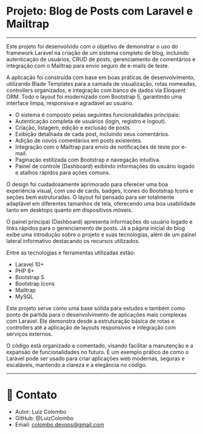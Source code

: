# Projeto: Blog de Posts com Laravel e Mailtrap

---

Este projeto foi desenvolvido com o objetivo de demonstrar o uso do framework Laravel na criação de um sistema completo de blog, incluindo autenticação de usuários, CRUD de posts, gerenciamento de comentários e integração com o Mailtrap para envio seguro de e-mails de teste.

A aplicação foi construída com base em boas práticas de desenvolvimento, utilizando Blade Templates para a camada de visualização, rotas nomeadas, controllers organizados, e integração com banco de dados via Eloquent ORM. Todo o layout foi modernizado com Bootstrap 5, garantindo uma interface limpa, responsiva e agradável ao usuário.

-   O sistema é composto pelas seguintes funcionalidades principais:
-   Autenticação completa de usuários (login, registro e logout).
-   Criação, listagem, edição e exclusão de posts.
-   Exibição detalhada de cada post, incluindo seus comentários.
-   Adição de novos comentários em posts existentes.
-   Integração com o Mailtrap para envio de notificações de teste por e-mail.
-   Paginação estilizada com Bootstrap e navegação intuitiva.
-   Painel de controle (Dashboard) exibindo informações do usuário logado e atalhos rápidos para ações comuns.

O design foi cuidadosamente aprimorado para oferecer uma boa experiência visual, com uso de cards, badges, ícones do Bootstrap Icons e seções bem estruturadas. O layout foi pensado para ser totalmente adaptável em diferentes tamanhos de tela, oferecendo uma boa usabilidade tanto em desktops quanto em dispositivos móveis.

O painel principal (Dashboard) apresenta informações do usuário logado e links rápidos para o gerenciamento de posts. Já a página inicial do blog exibe uma introdução sobre o projeto e suas tecnologias, além de um painel lateral informativo destacando os recursos utilizados.

Entre as tecnologias e ferramentas utilizadas estão:

-   Laravel 10+
-   PHP 8+
-   Bootstrap 5
-   Bootstrap Icons
-   Mailtrap
-   MySQL

Este projeto serve como uma base sólida para estudos e também como ponto de partida para o desenvolvimento de aplicações mais complexas com Laravel. Ele demonstra desde a estruturação básica de rotas e controllers até a aplicação de layouts responsivos e integração com serviços externos.

O código está organizado e comentado, visando facilitar a manutenção e a expansão de funcionalidades no futuro. É um exemplo prático de como o Laravel pode ser usado para criar aplicações web modernas, seguras e escaláveis, mantendo a clareza e a elegância no código.

---

# 👤 Contato

-   Autor: Luiz Colombo
-   GitHub: @LuizColombo
-   Email: colombo.devops@gmail.com
